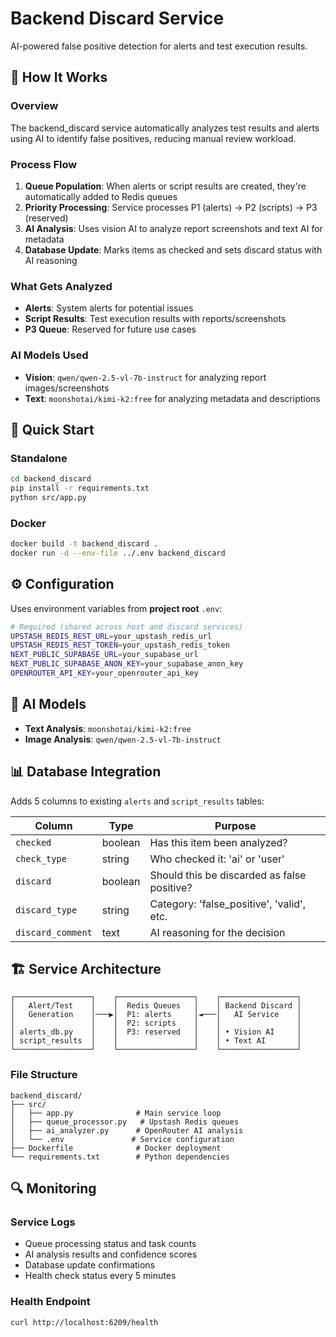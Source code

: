 # Backend Discard Service

AI-powered false positive detection for alerts and test execution results.

## 🎯 **How It Works**

### **Overview**
The backend_discard service automatically analyzes test results and alerts using AI to identify false positives, reducing manual review workload.

### **Process Flow**
1. **Queue Population**: When alerts or script results are created, they're automatically added to Redis queues
2. **Priority Processing**: Service processes P1 (alerts) → P2 (scripts) → P3 (reserved) 
3. **AI Analysis**: Uses vision AI to analyze report screenshots and text AI for metadata
4. **Database Update**: Marks items as checked and sets discard status with AI reasoning

### **What Gets Analyzed**
- **Alerts**: System alerts for potential issues
- **Script Results**: Test execution results with reports/screenshots  
- **P3 Queue**: Reserved for future use cases

### **AI Models Used**
- **Vision**: `qwen/qwen-2.5-vl-7b-instruct` for analyzing report images/screenshots
- **Text**: `moonshotai/kimi-k2:free` for analyzing metadata and descriptions

## 🚀 **Quick Start**

### **Standalone**
```bash
cd backend_discard
pip install -r requirements.txt
python src/app.py
```

### **Docker**
```bash
docker build -t backend_discard .
docker run -d --env-file ../.env backend_discard
```

## ⚙️ **Configuration**

Uses environment variables from **project root** `.env`:

```bash
# Required (shared across host and discard services)
UPSTASH_REDIS_REST_URL=your_upstash_redis_url
UPSTASH_REDIS_REST_TOKEN=your_upstash_redis_token
NEXT_PUBLIC_SUPABASE_URL=your_supabase_url
NEXT_PUBLIC_SUPABASE_ANON_KEY=your_supabase_anon_key
OPENROUTER_API_KEY=your_openrouter_api_key
```

## 🤖 **AI Models**

- **Text Analysis**: `moonshotai/kimi-k2:free`
- **Image Analysis**: `qwen/qwen-2.5-vl-7b-instruct`

## 📊 **Database Integration**

Adds 5 columns to existing `alerts` and `script_results` tables:

| Column | Type | Purpose |
|--------|------|---------|
| `checked` | boolean | Has this item been analyzed? |
| `check_type` | string | Who checked it: 'ai' or 'user' |
| `discard` | boolean | Should this be discarded as false positive? |
| `discard_type` | string | Category: 'false_positive', 'valid', etc. |
| `discard_comment` | text | AI reasoning for the decision |

## 🏗️ **Service Architecture**

```
┌─────────────────┐    ┌─────────────────┐    ┌─────────────────┐
│   Alert/Test    │    │  Redis Queues   │    │ Backend Discard │
│   Generation    │───▶│  P1: alerts     │◄───│   AI Service    │
│                 │    │  P2: scripts    │    │                 │ 
│ alerts_db.py    │    │  P3: reserved   │    │ • Vision AI     │
│ script_results  │    │                 │    │ • Text AI       │
└─────────────────┘    └─────────────────┘    └─────────────────┘
```

### **File Structure**
```
backend_discard/
├── src/
│   ├── app.py              # Main service loop
│   ├── queue_processor.py   # Upstash Redis queues  
│   ├── ai_analyzer.py      # OpenRouter AI analysis
│   └── .env               # Service configuration
├── Dockerfile              # Docker deployment
└── requirements.txt        # Python dependencies
```

## 🔍 **Monitoring**

### **Service Logs**
- Queue processing status and task counts
- AI analysis results and confidence scores  
- Database update confirmations
- Health check status every 5 minutes

### **Health Endpoint**
```bash
curl http://localhost:6209/health
```
